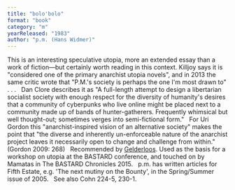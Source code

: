 ```yaml
---
title: "bolo'bolo"
format: "book"
category: "m"
yearReleased: "1983"
author: "p.m. (Hans Widmer)"
---
```

This is an interesting speculative utopia, more an  extended essay than a work of fiction—but certainly worth reading in this  context. Killjoy  says it is "considered one of the primary anarchist utopia novels", and in  2013 the same critic wrote that "P.M.'s society is perhaps the one I'm most  drawn to" . . .
 
Dan Clore describes it as "A full-length  attempt to design a libertarian socialist society with enough respect for the  diversity of humanity's desires that a community of cyberpunks who live online  might be placed next to a community made up of bands of hunter-gatherers.  Frequently whimsical but well thought-out; sometimes verges into semi-fictional  form."
 
For Uri Gordon this  "anarchist-inspired vision of an alternative society" makes the point  that "the diverse and inherently un-enforceable nature of the anarchist  project leaves it necessarily open to change and challenge from within."  (Gordon 2009: 268)
 
Recommended by <a href="http://www.infoshop.org/pdfs/AnarchyWorks.pdf">Gelderloos</a>.  Used as the basis for a workshop on utopia at the BASTARD conference,  and touched on by Mamatas in The BASTARD Chronicles 2015.
 
p.m. has written articles for  Fifth Estate, e.g. 'The next mutiny on the Bounty', in the  Spring/Summer issue of 2005.
 
See also Cohn 224-5, 230-1.
 